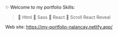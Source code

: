 ✨ Welcome to my portfolio
Skills:
>📌 Html
>📌 Sass
>📌 React
>📌 Scroll React Reveal


Web site: https://my-portfolio-nalancay.netlify.app/
